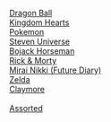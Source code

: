 



<a href="https://github.com/sissyphus/lights/issues/1">Dragon Ball</a> <br>
<a href="https://github.com/sissyphus/lights/issues/2">Kingdom Hearts</a> <br>
<a href="https://github.com/sissyphus/lights/issues/4">Pokemon</a> <br>
<a href="https://github.com/sissyphus/lights/issues/3">Steven Universe</a> <br>
<a href="https://github.com/sissyphus/lights/issues/5">Bojack Horseman</a> <br>
<a href="https://github.com/sissyphus/lights/issues/6">Rick & Morty</a> <br>
<a href="https://github.com/sissyphus/lights/issues/7">Mirai Nikki (Future Diary)</a> <br>
<a href="https://github.com/sissyphus/lights/issues/9">Zelda</a> <br>
<a href="https://github.com/sissyphus/lights/issues/11">Claymore</a> <br>
<br>
<a href="https://github.com/sissyphus/lights/issues/10">Assorted</a> <br>
